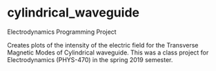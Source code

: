 # cylindrical_waveguide
Electrodynamics Programming Project

Creates plots of the intensity of the electric field for the Transverse Magnetic Modes of Cylindrical waveguide. This was a class project for Electrodynamics (PHYS-470) in
the spring 2019 semester.
